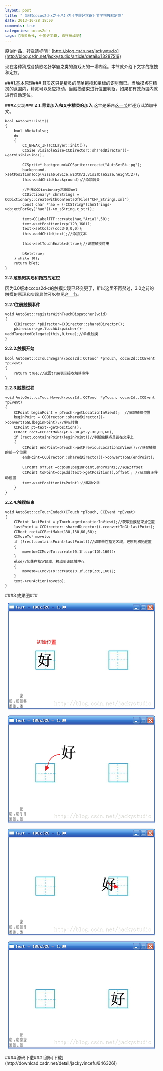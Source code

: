 ```yaml
---
layout: post
title: "【玩转cocos2d-x之十八】仿《中国好学霸》文字拖拽和定位"
date: 2013-10-28 18:00
comments: true
categories: cocos2d-x
tags: [精灵拖拽, 中国好学霸, 疯狂猜成语]
---
```

原创作品，转载请标明：[http://blog.csdn.net/jackystudio](http://blog.csdn.net/jackystudio/article/details/13287519)

现在各种猜成语猜歌名好学霸之类的游戏火的一塌糊涂。本节就介绍下文字的拖拽和定位。

###1.基本原理###
其实这只是精灵的简单拖拽和坐标的识别而已。当触摸点在精灵的范围内，精灵可以感应拖动，当触摸结束进行位置判断，如果在有效范围内就进行自动定位。

<!-- more -->

###2.实现###
**2.1.背景加入和文字精灵的加入**
这里是采用[这一节](http://blog.csdn.net/jackystudio/article/details/13014883)所述方式添加中文。

	bool AutoSet::init()  
	{  
    	bool bRet=false;  
    	do   
    	{  
        	CC_BREAK_IF(!CCLayer::init());  
        	CCSize visiableSize=CCDirector::sharedDirector()->getVisibleSize();  
  
        	CCSprite* background=CCSprite::create("AutoSetBk.jpg");  
        	background->setPosition(ccp(visiableSize.width/2,visiableSize.height/2));  
        	this->addChild(background);//添加背景  
  
        	//利用CCDictionary来读取xml  
        	CCDictionary* chnStrings = CCDictionary::createWithContentsOfFile("CHN_Strings.xml");  
        	const char *hao = ((CCString*)chnStrings->objectForKey("hao"))->m_sString.c_str();   
  
        	text=CCLabelTTF::create(hao,"Arial",50);  
        	text->setPosition(ccp(120,160));  
        	text->setColor(ccc3(0,0,0));  
        	this->addChild(text);//添加文本  
  
        	this->setTouchEnabled(true);//设置触摸可用  
  
        	bRet=true;  
    	} while (0);  
    	return bRet;  
	}  

**2.2.触摸的实现和拖拽的定位**

因为3.0版本cocos2d-x的触摸实现已经变更了，所以这里不再赘述，3.0之前的触摸的原理和实现具体可以参见[这一节](http://blog.csdn.net/jackystudio/article/details/11860007)。

**2.2.1注册触摸事件**

	void AutoSet::registerWithTouchDispatcher(void)  
	{  
    	CCDirector *pDirector=CCDirector::sharedDirector();    
    	pDirector->getTouchDispatcher()->addTargetedDelegate(this,0,true);//单点触摸  
	}  

**2.2.2.触摸开始**

	bool AutoSet::ccTouchBegan(cocos2d::CCTouch *pTouch, cocos2d::CCEvent *pEvent)  
	{  
    	return true;//返回true表示接收触摸事件  
	}  

**2.2.3.触摸过程**

	void AutoSet::ccTouchMoved(cocos2d::CCTouch *pTouch, cocos2d::CCEvent *pEvent)  
	{  
    	CCPoint beginPoint = pTouch->getLocationInView();  //获取触摸位置  
    	beginPoint = CCDirector::sharedDirector()->convertToGL(beginPoint);//坐标转换  
    	CCPoint pt=text->getPosition();  
    	CCRect rect=CCRectMake(pt.x-30,pt.y-30,60,60);  
    	if (rect.containsPoint(beginPoint))//判断触摸点是否在文字上  
    	{  
        	CCPoint endPoint=pTouch->getPreviousLocationInView();//获取触摸的前一个位置    
        	endPoint=CCDirector::sharedDirector()->convertToGL(endPoint);     
  
        	CCPoint offSet =ccpSub(beginPoint,endPoint);//获取offset    
        	CCPoint toPoint=ccpAdd(text->getPosition(),offSet); //获取真正移动位置  
        	text->setPosition(toPoint);//移动文字  
    	}  
	}  

**2.2.4.触摸结束**

	void AutoSet::ccTouchEnded(CCTouch *pTouch, CCEvent *pEvent)  
	{  
    	CCPoint lastPoint = pTouch->getLocationInView();//获取触摸结束点位置  
    	lastPoint = CCDirector::sharedDirector()->convertToGL(lastPoint);  
    	CCRect rect=CCRectMake(330,130,60,60);  
    	CCMoveTo* moveto;  
    	if (!rect.containsPoint(lastPoint))//如果未在指定区域，还原到初始位置  
    	{  
        	moveto=CCMoveTo::create(0.1f,ccp(120,160));  
    	}  
    	else//如果在指定区域，移动到该区域中心  
    	{  
        	moveto=CCMoveTo::create(0.1f,ccp(360,160));  
    	}  
    	text->runAction(moveto);  
	}  

###3.效果图###
<div align="center"><img src="/images/Blog/Play_cocos2dx_18/1.jpg" alt="" border="0" title="1" /><br></br></div>
<div align="center"><img src="/images/Blog/Play_cocos2dx_18/2.jpg" alt="" border="0" title="2" /><br></br></div>
<div align="center"><img src="/images/Blog/Play_cocos2dx_18/3.jpg" alt="" border="0" title="3" /><br></br></div>
<div align="center"><img src="/images/Blog/Play_cocos2dx_18/4.jpg" alt="" border="0" title="4" /><br></br></div>
###4.源码下载###
[源码下载](http://download.csdn.net/detail/jackyvincefu/6463261)